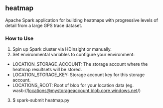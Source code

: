 ## heatmap

Apache Spark application for building heatmaps with progressive levels of detail from a large GPS trace dataset.

### How to Use

1. Spin up Spark cluster via HDInsight or manually.
2. Set environmental variables to configure your environment:
* LOCATION_STORAGE_ACCOUNT: The storage account where the heatmap resultsets will be stored.
* LOCATION_STORAGE_KEY: Storage account key for this storage account.
* LOCATIONS_ROOT: Root of blob for your location data (eg. wasb://locations@mystorageaccount.blob.core.windows.net/)
3. $ spark-submit heatmap.py